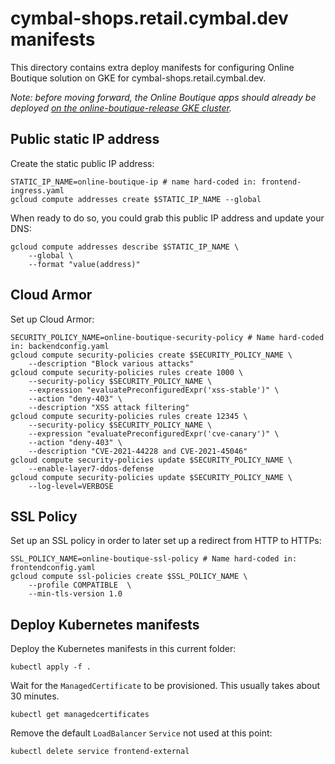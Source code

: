 # cymbal-shops.retail.cymbal.dev manifests

This directory contains extra deploy manifests for configuring Online Boutique solution on GKE for cymbal-shops.retail.cymbal.dev.

_Note: before moving forward, the Online Boutique apps should already be deployed [on the online-boutique-release GKE cluster](/docs/releasing#10-deploy-releasekubernetes-manifestsyaml-to-our-online-boutique-release-gke-cluster)._

## Public static IP address

Create the static public IP address:

```
STATIC_IP_NAME=online-boutique-ip # name hard-coded in: frontend-ingress.yaml
gcloud compute addresses create $STATIC_IP_NAME --global
```

When ready to do so, you could grab this public IP address and update your DNS:

```
gcloud compute addresses describe $STATIC_IP_NAME \
    --global \
    --format "value(address)"
```

## Cloud Armor

Set up Cloud Armor:

```
SECURITY_POLICY_NAME=online-boutique-security-policy # Name hard-coded in: backendconfig.yaml
gcloud compute security-policies create $SECURITY_POLICY_NAME \
    --description "Block various attacks"
gcloud compute security-policies rules create 1000 \
    --security-policy $SECURITY_POLICY_NAME \
    --expression "evaluatePreconfiguredExpr('xss-stable')" \
    --action "deny-403" \
    --description "XSS attack filtering"
gcloud compute security-policies rules create 12345 \
    --security-policy $SECURITY_POLICY_NAME \
    --expression "evaluatePreconfiguredExpr('cve-canary')" \
    --action "deny-403" \
    --description "CVE-2021-44228 and CVE-2021-45046"
gcloud compute security-policies update $SECURITY_POLICY_NAME \
    --enable-layer7-ddos-defense
gcloud compute security-policies update $SECURITY_POLICY_NAME \
    --log-level=VERBOSE
```

## SSL Policy

Set up an SSL policy in order to later set up a redirect from HTTP to HTTPs:

```
SSL_POLICY_NAME=online-boutique-ssl-policy # Name hard-coded in: frontendconfig.yaml
gcloud compute ssl-policies create $SSL_POLICY_NAME \
    --profile COMPATIBLE  \
    --min-tls-version 1.0
```

## Deploy Kubernetes manifests

Deploy the Kubernetes manifests in this current folder:

```
kubectl apply -f .
```

Wait for the `ManagedCertificate` to be provisioned. This usually takes about 30 minutes.

```
kubectl get managedcertificates
```

Remove the default `LoadBalancer` `Service` not used at this point:

```
kubectl delete service frontend-external
```
